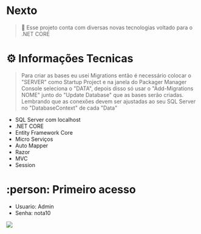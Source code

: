 # **Nexto**
> 🚀 Esse projeto conta com diversas novas tecnologias voltado para o .NET CORE 

# :gear: **Informações Tecnicas**
> Para criar as bases eu usei Migrations então é necessário colocar o "SERVER" como Startup Project e na janela do Packager Manager Console seleciona o "DATA", depois disso só usar o "Add-Migrations NOME" junto do "Update Database" que as bases serão criadas. Lembrando que as conexões devem ser ajustadas ao seu SQL Server no "DatabaseContext" de cada "Data"
- SQL Server com localhost
- .NET CORE
- Entity Framework Core
- Micro Serviços
- Auto Mapper
- Razor
- MVC
- Session

# :person: **Primeiro acesso**
- Usuario: Admin
- Senha: nota10

<img src="https://media1.tenor.com/images/107bd08b129340b7092671601e28d284/tenor.gif">
